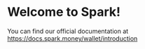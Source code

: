# Welcome to Spark!
You can find our official documentation at https://docs.spark.money/wallet/introduction
